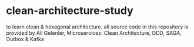 # clean-architecture-study

to learn clean & hexagonal architecture.
all source code in this repository is provided by Ali Gelenler, Microservices: Clean Architecture, DDD, SAGA, Outbox & Kafka

